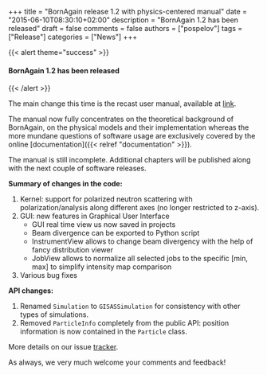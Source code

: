 +++
title = "BornAgain release 1.2 with physics-centered manual"
date = "2015-06-10T08:30:10+02:00"
description = "BornAgain 1.2 has been released"
draft = false
comments = false
authors = ["pospelov"]
tags = ["Release"]
categories = ["News"]
+++

{{< alert theme="success" >}}
#### BornAgain 1.2 has been released
{{< /alert >}}

The main change this time is the recast user manual, available at [link](http://apps.jcns.fz-juelich.de/src/BornAgain/BornAgainManual-1.7.1.pdf).

The manual now fully concentrates on the theoretical background of BornAgain,
on the physical models and their implementation whereas the more mundane
questions of software usage are exclusively covered by the online [documentation]({{< relref "documentation" >}}).

The manual is still incomplete. Additional chapters will be published along with the next couple of software releases.

**Summary of changes in the code:**

1. Kernel: support for polarized neutron scattering with polarization/analysis along different axes (no longer restricted to z-axis).
1. GUI: new features in Graphical User Interface
   * GUI real time view us now saved in projects
   * Beam divergence can be exported to Python script
   * InstrumentView allows to change beam divergency with the help of fancy distribution viewer
   * JobView allows to normalize all selected jobs to the specific [min, max] to simplify intensity map comparison
1. Various bug fixes

**API changes:**

1. Renamed `Simulation` to `GISASSimulation` for consistency with other types of simulations.
1. Removed `ParticleInfo` completely from the public API: position information is now contained in the `Particle` class.

More details on our issue [tracker](http://apps.jcns.fz-juelich.de/redmine/versions/28).

As always, we very much welcome your comments and feedback!
